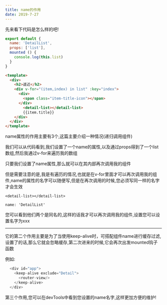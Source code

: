 ```yaml
---
title: name的作用
date: 2019-7-27
---
```



先来看下代码是怎么样的吧!
```js
export default {
  name: 'DetailList',
  props: ['list'],
  mounted () {
    console.log(this.list)
  }
}
```	

```html
<template>
  <div>
    <h2>遥近</h2>
    <div v-for="(item,index) in list" :key="index">
      <div>
        <span class="item-title-icon"></span>
      </div>
        <detail-list></detail-list>
        {{item.title}}
    </div>
  </div>
</template>
```

name属性的作用主要有3个,这篇主要介绍一种情况(递归调用组件)

我们可以从代码看到,我们设置了一个name的属性,以及通过props得到了一个list数组,然后我通过v-for来遍历我的数组

只要我们设置了name属性,那么就可以在其内部再次调用我的组件

但是需要注意的是,我是有遍历的情况,也就是在v-for里面才可以再次调用我的组件,name的属性的名字可以随便写,但是在再次调用的时候,您必须写同一样的名字才会生效

`<detail-list></detail-list>`   

`name: 'DetailList'`

您可以看到他们两个是同名的,这样的话我才可以再次调用我的组件,设置您可以设置名字为xxx

<hr>

它的第二个作用主要是为了当使用keep-alive时，可搭配组件name进行缓存过滤,设置了的话,那么它就会忽略缓存,第二次进来的时候,它会再次出发mounted钩子函数

例如:
```js
  <div id="app"> 
    <keep-alive exclude="Detail">
      <router-view/>
    </keep-alive>
  </div>
```


第三个作用,您可以在devTools中看到您设置的name名字,这样更加方便的维护!







